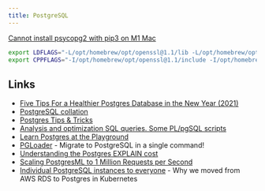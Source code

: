 ```yaml
---
title: PostgreSQL
---
```


[Cannot install psycopg2 with pip3 on M1 Mac](https://stackoverflow.com/questions/66888087/cannot-install-psycopg2-with-pip3-on-m1-mac/67166417#67166417)

```bash
export LDFLAGS="-L/opt/homebrew/opt/openssl@1.1/lib -L/opt/homebrew/opt/libpq/lib"
export CPPFLAGS="-I/opt/homebrew/opt/openssl@1.1/include -I/opt/homebrew/opt/libpq/include"
```



## Links

- [Five Tips For a Healthier Postgres Database in the New Year (2021)](https://blog.crunchydata.com/blog/five-tips-for-a-healthier-postgres-database-in-the-new-year)
- [PostgreSQL collation](https://solovyov.net/blog/2022/postgresql-collation/)
- [Postgres Tips & Tricks](https://www.crunchydata.com/postgres-tips)
- [Analysis and optimization SQL queries. Some PL/pgSQL scripts](https://github.com/andyatkinson/pg_scripts)
- [Learn Postgres at the Playground](https://www.crunchydata.com/blog/learn-postgres-at-the-playground)
- [PGLoader](https://github.com/dimitri/pgloader) - Migrate to PostgreSQL in a single command!
- [Understanding the Postgres EXPLAIN cost](https://scalegrid.io/blog/postgres-explain-cost/)
- [Scaling PostgresML to 1 Million Requests per Second](https://postgresml.org/blog/scaling-postgresml-to-one-million-requests-per-second/)
- [Individual PostgreSQL instances to everyone](https://nhost.io/blog/individual-postgres-instances) - Why we moved from AWS RDS to Postgres in Kubernetes